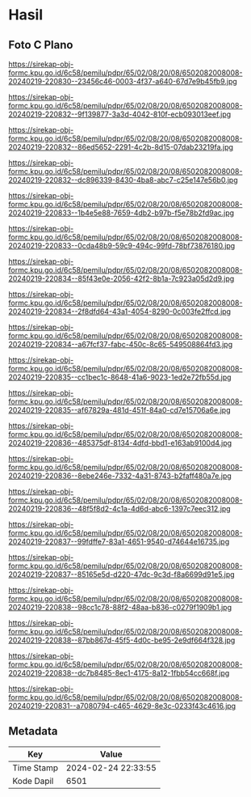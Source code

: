 # Hasil

## Foto C Plano

https://sirekap-obj-formc.kpu.go.id/6c58/pemilu/pdpr/65/02/08/20/08/6502082008008-20240219-220830--23456c46-0003-4f37-a640-67d7e9b45fb9.jpg

https://sirekap-obj-formc.kpu.go.id/6c58/pemilu/pdpr/65/02/08/20/08/6502082008008-20240219-220832--9f139877-3a3d-4042-810f-ecb093013eef.jpg

https://sirekap-obj-formc.kpu.go.id/6c58/pemilu/pdpr/65/02/08/20/08/6502082008008-20240219-220832--86ed5652-2291-4c2b-8d15-07dab23219fa.jpg

https://sirekap-obj-formc.kpu.go.id/6c58/pemilu/pdpr/65/02/08/20/08/6502082008008-20240219-220832--dc896339-8430-4ba8-abc7-c25e147e56b0.jpg

https://sirekap-obj-formc.kpu.go.id/6c58/pemilu/pdpr/65/02/08/20/08/6502082008008-20240219-220833--1b4e5e88-7659-4db2-b97b-f5e78b2fd9ac.jpg

https://sirekap-obj-formc.kpu.go.id/6c58/pemilu/pdpr/65/02/08/20/08/6502082008008-20240219-220833--0cda48b9-59c9-494c-99fd-78bf73876180.jpg

https://sirekap-obj-formc.kpu.go.id/6c58/pemilu/pdpr/65/02/08/20/08/6502082008008-20240219-220834--85f43e0e-2056-42f2-8b1a-7c923a05d2d9.jpg

https://sirekap-obj-formc.kpu.go.id/6c58/pemilu/pdpr/65/02/08/20/08/6502082008008-20240219-220834--2f8dfd64-43a1-4054-8290-0c003fe2ffcd.jpg

https://sirekap-obj-formc.kpu.go.id/6c58/pemilu/pdpr/65/02/08/20/08/6502082008008-20240219-220834--a67fcf37-fabc-450c-8c65-549508864fd3.jpg

https://sirekap-obj-formc.kpu.go.id/6c58/pemilu/pdpr/65/02/08/20/08/6502082008008-20240219-220835--cc1bec1c-8648-41a6-9023-1ed2e72fb55d.jpg

https://sirekap-obj-formc.kpu.go.id/6c58/pemilu/pdpr/65/02/08/20/08/6502082008008-20240219-220835--af67829a-481d-451f-84a0-cd7e15706a6e.jpg

https://sirekap-obj-formc.kpu.go.id/6c58/pemilu/pdpr/65/02/08/20/08/6502082008008-20240219-220836--485375df-8134-4dfd-bbd1-e163ab9100d4.jpg

https://sirekap-obj-formc.kpu.go.id/6c58/pemilu/pdpr/65/02/08/20/08/6502082008008-20240219-220836--8ebe246e-7332-4a31-8743-b2faff480a7e.jpg

https://sirekap-obj-formc.kpu.go.id/6c58/pemilu/pdpr/65/02/08/20/08/6502082008008-20240219-220836--48f5f8d2-4c1a-4d6d-abc6-1397c7eec312.jpg

https://sirekap-obj-formc.kpu.go.id/6c58/pemilu/pdpr/65/02/08/20/08/6502082008008-20240219-220837--99fdffe7-83a1-4651-9540-d74644e16735.jpg

https://sirekap-obj-formc.kpu.go.id/6c58/pemilu/pdpr/65/02/08/20/08/6502082008008-20240219-220837--85165e5d-d220-47dc-9c3d-f8a6699d91e5.jpg

https://sirekap-obj-formc.kpu.go.id/6c58/pemilu/pdpr/65/02/08/20/08/6502082008008-20240219-220838--98cc1c78-88f2-48aa-b836-c0279f1909b1.jpg

https://sirekap-obj-formc.kpu.go.id/6c58/pemilu/pdpr/65/02/08/20/08/6502082008008-20240219-220838--87bb867d-45f5-4d0c-be95-2e9df664f328.jpg

https://sirekap-obj-formc.kpu.go.id/6c58/pemilu/pdpr/65/02/08/20/08/6502082008008-20240219-220838--dc7b8485-8ec1-4175-8a12-1fbb54cc668f.jpg

https://sirekap-obj-formc.kpu.go.id/6c58/pemilu/pdpr/65/02/08/20/08/6502082008008-20240219-220831--a7080794-c465-4629-8e3c-0233f43c4616.jpg


## Metadata

| Key        | Value               |
| ---------- | ------------------- |
| Time Stamp | 2024-02-24 22:33:55 |
| Kode Dapil | 6501                |



